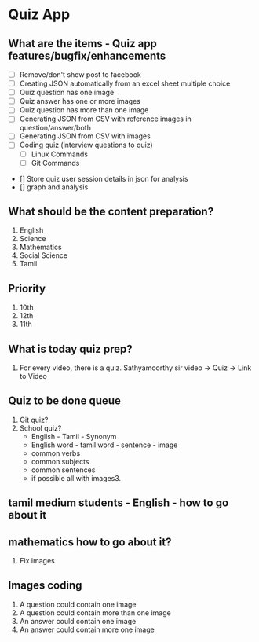 # Quiz App

## What are the items - Quiz app features/bugfix/enhancements

- [ ] Remove/don't show post to facebook
- [ ] Creating JSON automatically from an excel sheet multiple choice
- [ ] Quiz question has one image
- [ ] Quiz answer has one or more images
- [ ] Quiz question has more than one image
- [ ] Generating JSON from CSV with reference images in question/answer/both
- [ ] Generating JSON from CSV with images
- [ ] Coding quiz (interview questions to quiz)
    - [ ] Linux Commands
    - [ ] Git Commands
- [] Store quiz user session  details  in json for analysis
- [] graph and analysis

## What should be the content preparation?

1. English
2. Science
3. Mathematics
4. Social Science
5. Tamil

## Priority

1. 10th
2. 12th
3. 11th

## What is today quiz prep?

1. For every video, there is a quiz. Sathyamoorthy sir video -> Quiz -> Link to Video

## Quiz to be done queue

1. Git quiz?
2. School quiz?
    * English - Tamil - Synonym
    * English word - tamil word - sentence - image
    * common verbs
    * common subjects
    * common sentences
    * if possible all with images3. 

## tamil medium students - English - how to go about it

## mathematics how to go about it?

1. Fix images


## Images coding

1. A question could contain one image
2. A question could contain more than one image
3. An answer could contain one image
4. An answer could contain more one image
